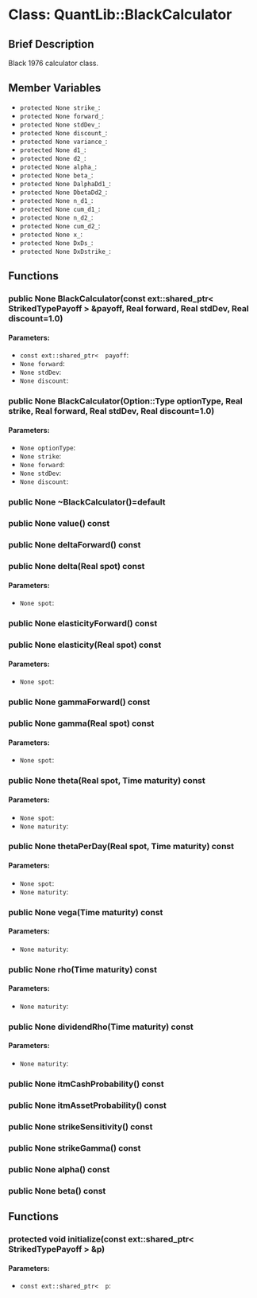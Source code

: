 # Class: QuantLib::BlackCalculator

## Brief Description
Black 1976 calculator class. 

## Member Variables
- `protected None strike_`: 
- `protected None forward_`: 
- `protected None stdDev_`: 
- `protected None discount_`: 
- `protected None variance_`: 
- `protected None d1_`: 
- `protected None d2_`: 
- `protected None alpha_`: 
- `protected None beta_`: 
- `protected None DalphaDd1_`: 
- `protected None DbetaDd2_`: 
- `protected None n_d1_`: 
- `protected None cum_d1_`: 
- `protected None n_d2_`: 
- `protected None cum_d2_`: 
- `protected None x_`: 
- `protected None DxDs_`: 
- `protected None DxDstrike_`: 

## Functions
### public None BlackCalculator(const ext::shared_ptr< StrikedTypePayoff > &payoff, Real forward, Real stdDev, Real discount=1.0)

#### Parameters:
- `const ext::shared_ptr<  payoff`: 
- `None forward`: 
- `None stdDev`: 
- `None discount`: 

### public None BlackCalculator(Option::Type optionType, Real strike, Real forward, Real stdDev, Real discount=1.0)

#### Parameters:
- `None optionType`: 
- `None strike`: 
- `None forward`: 
- `None stdDev`: 
- `None discount`: 

### public None ~BlackCalculator()=default


### public None value() const


### public None deltaForward() const


### public None delta(Real spot) const

#### Parameters:
- `None spot`: 

### public None elasticityForward() const


### public None elasticity(Real spot) const

#### Parameters:
- `None spot`: 

### public None gammaForward() const


### public None gamma(Real spot) const

#### Parameters:
- `None spot`: 

### public None theta(Real spot, Time maturity) const

#### Parameters:
- `None spot`: 
- `None maturity`: 

### public None thetaPerDay(Real spot, Time maturity) const

#### Parameters:
- `None spot`: 
- `None maturity`: 

### public None vega(Time maturity) const

#### Parameters:
- `None maturity`: 

### public None rho(Time maturity) const

#### Parameters:
- `None maturity`: 

### public None dividendRho(Time maturity) const

#### Parameters:
- `None maturity`: 

### public None itmCashProbability() const


### public None itmAssetProbability() const


### public None strikeSensitivity() const


### public None strikeGamma() const


### public None alpha() const


### public None beta() const


## Functions
### protected void initialize(const ext::shared_ptr< StrikedTypePayoff > &p)

#### Parameters:
- `const ext::shared_ptr<  p`: 

